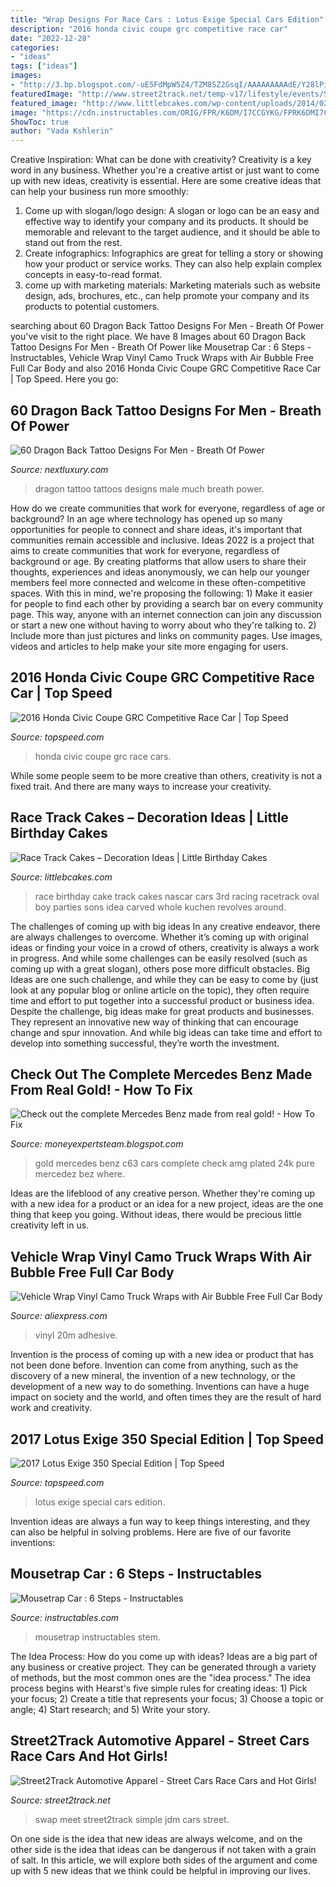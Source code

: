 ```yaml
---
title: "Wrap Designs For Race Cars : Lotus Exige Special Cars Edition"
description: "2016 honda civic coupe grc competitive race car"
date: "2022-12-28"
categories:
- "ideas"
tags: ["ideas"]
images:
- "http://3.bp.blogspot.com/-uE5FdMpW5Z4/TZM8SZ2GsqI/AAAAAAAAAdE/Y28lPiUoLEU/s1600/mercedes+c63+amg+gold.jpg"
featuredImage: "http://www.street2track.net/temp-v17/lifestyle/events/Simple-LA/1000/IMG_8133.jpg"
featured_image: "http://www.littlebcakes.com/wp-content/uploads/2014/02/Race-Track-Cake.jpg"
image: "https://cdn.instructables.com/ORIG/FPR/K6DM/I7CCGYKG/FPRK6DMI7CCGYKG.jpg?frame=1&amp;width=2100"
ShowToc: true
author: "Vada Kshlerin"
---
```



Creative Inspiration: What can be done with creativity?
Creativity is a key word in any business. Whether you're a creative artist or just want to come up with new ideas, creativity is essential. Here are some creative ideas that can help your business run more smoothly: 
1. Come up with slogan/logo design: A slogan or logo can be an easy and effective way to identify your company and its products. It should be memorable and relevant to the target audience, and it should be able to stand out from the rest. 
2. Create infographics: Infographics are great for telling a story or showing how your product or service works. They can also help explain complex concepts in easy-to-read format. 
3. come up with marketing materials: Marketing materials such as website design, ads, brochures, etc., can help promote your company and its products to potential customers.

	

		
searching about 60 Dragon Back Tattoo Designs For Men - Breath Of Power you've visit to the right place. We have 8 Images about 60 Dragon Back Tattoo Designs For Men - Breath Of Power like Mousetrap Car : 6 Steps - Instructables, Vehicle Wrap Vinyl Camo Truck Wraps with Air Bubble Free Full Car Body and also 2016 Honda Civic Coupe GRC Competitive Race Car | Top Speed. Here you go:
		
    
## 60 Dragon Back Tattoo Designs For Men - Breath Of Power

<img loading=lazy src="https://nextluxury.com/wp-content/uploads/curled-dragon-male-full-back-tattoos.jpg" onerror="this.onerror=null;this.src='https://tse2.mm.bing.net/th?id=OIP.FGJdopL6KJjB0zj5mpQugwHaJ4&amp;pid=15.1';" alt="60 Dragon Back Tattoo Designs For Men - Breath Of Power">

_Source: nextluxury.com_

>dragon tattoo tattoos designs male much breath power. 

	

How do we create communities that work for everyone, regardless of age or background?
In an age where technology has opened up so many opportunities for people to connect and share ideas, it's important that communities remain accessible and inclusive. Ideas 2022 is a project that aims to create communities that work for everyone, regardless of background or age. By creating platforms that allow users to share their thoughts, experiences and ideas anonymously, we can help our younger members feel more connected and welcome in these often-competitive spaces. With this in mind, we're proposing the following: 1) Make it easier for people to find each other by providing a search bar on every community page. This way, anyone with an internet connection can join any discussion or start a new one without having to worry about who they're talking to. 2) Include more than just pictures and links on community pages. Use images, videos and articles to help make your site more engaging for users.

    
## 2016 Honda Civic Coupe GRC Competitive Race Car | Top Speed

<img loading=lazy src="https://pictures.topspeed.com/IMG/jpg/201610/honda-civic-coupe-gr-5.jpg" onerror="this.onerror=null;this.src='https://tse4.mm.bing.net/th?id=OIP.6dTYVhZpQ9Nbw8QmP-5USgHaEK&amp;pid=15.1';" alt="2016 Honda Civic Coupe GRC Competitive Race Car | Top Speed">

_Source: topspeed.com_

>honda civic coupe grc race cars. 

	

While some people seem to be more creative than others, creativity is not a fixed trait. And there are many ways to increase your creativity.

    
## Race Track Cakes – Decoration Ideas | Little Birthday Cakes

<img loading=lazy src="http://www.littlebcakes.com/wp-content/uploads/2014/02/Race-Track-Cake.jpg" onerror="this.onerror=null;this.src='https://tse3.mm.bing.net/th?id=OIP.0QoHcFu92lDLmfC7oD0BkAHaFj&amp;pid=15.1';" alt="Race Track Cakes – Decoration Ideas | Little Birthday Cakes">

_Source: littlebcakes.com_

>race birthday cake track cakes nascar cars 3rd racing racetrack oval boy parties sons idea carved whole kuchen revolves around. 

	

The challenges of coming up with big ideas
In any creative endeavor, there are always challenges to overcome. Whether it’s coming up with original ideas or finding your voice in a crowd of others, creativity is always a work in progress. And while some challenges can be easily resolved (such as coming up with a great slogan), others pose more difficult obstacles. Big Ideas are one such challenge, and while they can be easy to come by (just look at any popular blog or online article on the topic), they often require time and effort to put together into a successful product or business idea.
Despite the challenge, big ideas make for great products and businesses. They represent an innovative new way of thinking that can encourage change and spur innovation. And while big ideas can take time and effort to develop into something successful, they’re worth the investment.

    
## Check Out The Complete Mercedes Benz Made From Real Gold! - How To Fix

<img loading=lazy src="http://3.bp.blogspot.com/-uE5FdMpW5Z4/TZM8SZ2GsqI/AAAAAAAAAdE/Y28lPiUoLEU/s1600/mercedes+c63+amg+gold.jpg" onerror="this.onerror=null;this.src='https://tse4.mm.bing.net/th?id=OIP.gkPNzLv5yt1ts5mMgwYCPAHaE-&amp;pid=15.1';" alt="Check out the complete Mercedes Benz made from real gold! - How To Fix">

_Source: moneyexpertsteam.blogspot.com_

>gold mercedes benz c63 cars complete check amg plated 24k pure mercedez bez where. 

	

Ideas are the lifeblood of any creative person. Whether they're coming up with a new idea for a product or an idea for a new project, ideas are the one thing that keep you going. Without ideas, there would be precious little creativity left in us.

    
## Vehicle Wrap Vinyl Camo Truck Wraps With Air Bubble Free Full Car Body

<img loading=lazy src="https://ae01.alicdn.com/kf/HTB1mO5tOFXXXXaNXVXXq6xXFXXXS/Vehicle-Wrap-Vinyl-Camo-Truck-Wraps-with-Air-Bubble-Free-Full-Car-Body-Wrapping-Camouflage-Printed.jpg" onerror="this.onerror=null;this.src='https://tse2.mm.bing.net/th?id=OIP.qJL0tVBWKNo0FxZW1PeZ8QHaHa&amp;pid=15.1';" alt="Vehicle Wrap Vinyl Camo Truck Wraps with Air Bubble Free Full Car Body">

_Source: aliexpress.com_

>vinyl 20m adhesive. 

	

Invention is the process of coming up with a new idea or product that has not been done before. Invention can come from anything, such as the discovery of a new mineral, the invention of a new technology, or the development of a new way to do something. Inventions can have a huge impact on society and the world, and often times they are the result of hard work and creativity.

    
## 2017 Lotus Exige 350 Special Edition | Top Speed

<img loading=lazy src="https://pictures.topspeed.com/IMG/jpg/201610/lotus-exige-350-spec-7.jpg" onerror="this.onerror=null;this.src='https://tse4.mm.bing.net/th?id=OIP.SGQowq3joAfTad749wWO4AHaEK&amp;pid=15.1';" alt="2017 Lotus Exige 350 Special Edition | Top Speed">

_Source: topspeed.com_

>lotus exige special cars edition. 

	

Invention ideas are always a fun way to keep things interesting, and they can also be helpful in solving problems. Here are five of our favorite inventions: 

    
## Mousetrap Car : 6 Steps - Instructables

<img loading=lazy src="https://cdn.instructables.com/ORIG/FPR/K6DM/I7CCGYKG/FPRK6DMI7CCGYKG.jpg?frame=1&amp;width=2100" onerror="this.onerror=null;this.src='https://tse2.mm.bing.net/th?id=OIP.zejq3y9cCrmWoLcag9FpIwHaJ4&amp;pid=15.1';" alt="Mousetrap Car : 6 Steps - Instructables">

_Source: instructables.com_

>mousetrap instructables stem. 

	

The Idea Process: How do you come up with ideas?
Ideas are a big part of any business or creative project. They can be generated through a variety of methods, but the most common ones are the "idea process." The idea process begins with Hearst's five simple rules for creating ideas: 1) Pick your focus; 2) Create a title that represents your focus; 3) Choose a topic or angle; 4) Start research; and 5) Write your story.

    
## Street2Track Automotive Apparel - Street Cars Race Cars And Hot Girls!

<img loading=lazy src="http://www.street2track.net/temp-v17/lifestyle/events/Simple-LA/1000/IMG_8133.jpg" onerror="this.onerror=null;this.src='https://tse2.mm.bing.net/th?id=OIP.ZEy-71mn9Jip9kRQxrj0uQHaE8&amp;pid=15.1';" alt="Street2Track Automotive Apparel - Street Cars Race Cars and Hot Girls!">

_Source: street2track.net_

>swap meet street2track simple jdm cars street. 

	

On one side is the idea that new ideas are always welcome, and on the other side is the idea that ideas can be dangerous if not taken with a grain of salt. In this article, we will explore both sides of the argument and come up with 5 new ideas that we think could be helpful in improving our lives.

